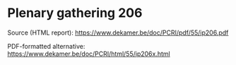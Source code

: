 # Plenary gathering 206

Source (HTML report): https://www.dekamer.be/doc/PCRI/pdf/55/ip206.pdf

PDF-formatted alternative: https://www.dekamer.be/doc/PCRI/html/55/ip206x.html

